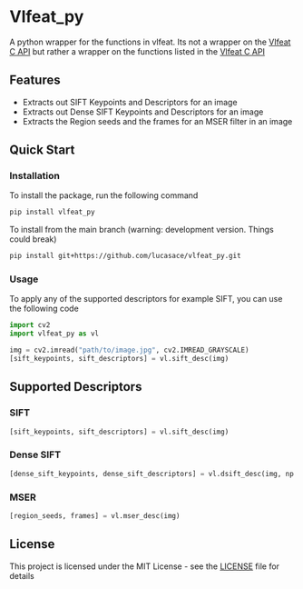 # Vlfeat_py

A python wrapper for the functions in vlfeat. Its not a wrapper on the [Vlfeat C API](https://www.vlfeat.org/sandbox/api/index.html) but rather a wrapper on the functions listed in the [Vlfeat C API](https://www.vlfeat.org/sandbox/api/index.html)

## Features

* Extracts out SIFT Keypoints and Descriptors for an image
* Extracts out Dense SIFT Keypoints and Descriptors for an image
* Extracts the Region seeds and the frames for an MSER filter in an image

## Quick Start

### Installation

To install the package, run the following command

```bash
pip install vlfeat_py
```

To install from the main branch (warning: development version. Things could break)

```bash
pip install git+https://github.com/lucasace/vlfeat_py.git
```

### Usage

To apply any of the supported descriptors for example SIFT, you can use the following code

```python
import cv2
import vlfeat_py as vl

img = cv2.imread("path/to/image.jpg", cv2.IMREAD_GRAYSCALE)
[sift_keypoints, sift_descriptors] = vl.sift_desc(img)

```

## Supported Descriptors

### SIFT

```python
[sift_keypoints, sift_descriptors] = vl.sift_desc(img)
```

### Dense SIFT

```python
[dense_sift_keypoints, dense_sift_descriptors] = vl.dsift_desc(img, np.array([0, 0, img.shape[0], img.shape[1]]))
```

### MSER

```python
[region_seeds, frames] = vl.mser_desc(img)
```

## License

This project is licensed under the MIT License - see the [LICENSE](LICENSE) file for details

